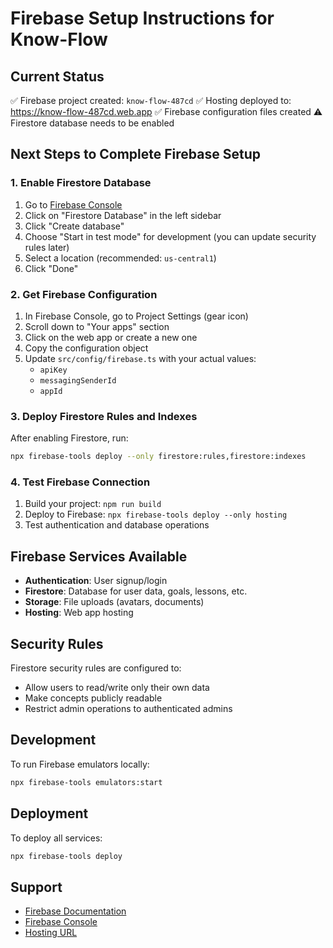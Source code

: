 # Firebase Setup Instructions for Know-Flow

## Current Status
✅ Firebase project created: `know-flow-487cd`
✅ Hosting deployed to: https://know-flow-487cd.web.app
✅ Firebase configuration files created
⚠️ Firestore database needs to be enabled

## Next Steps to Complete Firebase Setup

### 1. Enable Firestore Database
1. Go to [Firebase Console](https://console.firebase.google.com/project/know-flow-487cd/overview)
2. Click on "Firestore Database" in the left sidebar
3. Click "Create database"
4. Choose "Start in test mode" for development (you can update security rules later)
5. Select a location (recommended: `us-central1`)
6. Click "Done"

### 2. Get Firebase Configuration
1. In Firebase Console, go to Project Settings (gear icon)
2. Scroll down to "Your apps" section
3. Click on the web app or create a new one
4. Copy the configuration object
5. Update `src/config/firebase.ts` with your actual values:
   - `apiKey`
   - `messagingSenderId`
   - `appId`

### 3. Deploy Firestore Rules and Indexes
After enabling Firestore, run:
```bash
npx firebase-tools deploy --only firestore:rules,firestore:indexes
```

### 4. Test Firebase Connection
1. Build your project: `npm run build`
2. Deploy to Firebase: `npx firebase-tools deploy --only hosting`
3. Test authentication and database operations

## Firebase Services Available
- **Authentication**: User signup/login
- **Firestore**: Database for user data, goals, lessons, etc.
- **Storage**: File uploads (avatars, documents)
- **Hosting**: Web app hosting

## Security Rules
Firestore security rules are configured to:
- Allow users to read/write only their own data
- Make concepts publicly readable
- Restrict admin operations to authenticated admins

## Development
To run Firebase emulators locally:
```bash
npx firebase-tools emulators:start
```

## Deployment
To deploy all services:
```bash
npx firebase-tools deploy
```

## Support
- [Firebase Documentation](https://firebase.google.com/docs)
- [Firebase Console](https://console.firebase.google.com/project/know-flow-487cd)
- [Hosting URL](https://know-flow-487cd.web.app)
